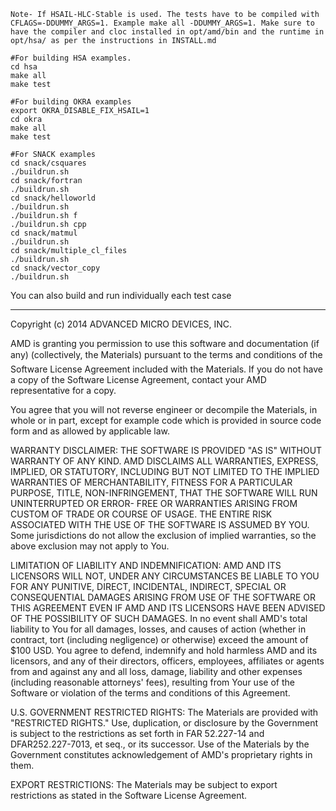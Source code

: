 ```
Note- If HSAIL-HLC-Stable is used. The tests have to be compiled with CFLAGS=-DDUMMY_ARGS=1. Example make all -DDUMMY_ARGS=1. Make sure to have the compiler and cloc installed in opt/amd/bin and the runtime in opt/hsa/ as per the instructions in INSTALL.md

#For building HSA examples. 
cd hsa 
make all
make test

#For building OKRA examples
export OKRA_DISABLE_FIX_HSAIL=1
cd okra
make all
make test

#For SNACK examples
cd snack/csquares
./buildrun.sh
cd snack/fortran
./buildrun.sh
cd snack/helloworld
./buildrun.sh
./buildrun.sh f
./buildrun.sh cpp
cd snack/matmul
./buildrun.sh
cd snack/multiple_cl_files
./buildrun.sh
cd snack/vector_copy
./buildrun.sh
```
You can also build and run individually each test case

----------

Copyright (c) 2014 ADVANCED MICRO DEVICES, INC.  

AMD is granting you permission to use this software and documentation (if any) (collectively, the 
Materials) pursuant to the terms and conditions of the Software License Agreement included with the 
Materials.  If you do not have a copy of the Software License Agreement, contact your AMD 
representative for a copy.

You agree that you will not reverse engineer or decompile the Materials, in whole or in part, except for 
example code which is provided in source code form and as allowed by applicable law.

WARRANTY DISCLAIMER: THE SOFTWARE IS PROVIDED "AS IS" WITHOUT WARRANTY OF ANY 
KIND.  AMD DISCLAIMS ALL WARRANTIES, EXPRESS, IMPLIED, OR STATUTORY, INCLUDING BUT NOT 
LIMITED TO THE IMPLIED WARRANTIES OF MERCHANTABILITY, FITNESS FOR A PARTICULAR 
PURPOSE, TITLE, NON-INFRINGEMENT, THAT THE SOFTWARE WILL RUN UNINTERRUPTED OR ERROR-
FREE OR WARRANTIES ARISING FROM CUSTOM OF TRADE OR COURSE OF USAGE.  THE ENTIRE RISK 
ASSOCIATED WITH THE USE OF THE SOFTWARE IS ASSUMED BY YOU.  Some jurisdictions do not 
allow the exclusion of implied warranties, so the above exclusion may not apply to You. 

LIMITATION OF LIABILITY AND INDEMNIFICATION:  AMD AND ITS LICENSORS WILL NOT, 
UNDER ANY CIRCUMSTANCES BE LIABLE TO YOU FOR ANY PUNITIVE, DIRECT, INCIDENTAL, 
INDIRECT, SPECIAL OR CONSEQUENTIAL DAMAGES ARISING FROM USE OF THE SOFTWARE OR THIS 
AGREEMENT EVEN IF AMD AND ITS LICENSORS HAVE BEEN ADVISED OF THE POSSIBILITY OF SUCH 
DAMAGES.  In no event shall AMD's total liability to You for all damages, losses, and 
causes of action (whether in contract, tort (including negligence) or otherwise) 
exceed the amount of $100 USD.  You agree to defend, indemnify and hold harmless 
AMD and its licensors, and any of their directors, officers, employees, affiliates or 
agents from and against any and all loss, damage, liability and other expenses 
(including reasonable attorneys' fees), resulting from Your use of the Software or 
violation of the terms and conditions of this Agreement.  

U.S. GOVERNMENT RESTRICTED RIGHTS: The Materials are provided with "RESTRICTED RIGHTS." 
Use, duplication, or disclosure by the Government is subject to the restrictions as set 
forth in FAR 52.227-14 and DFAR252.227-7013, et seq., or its successor.  Use of the 
Materials by the Government constitutes acknowledgement of AMD's proprietary rights in them.

EXPORT RESTRICTIONS: The Materials may be subject to export restrictions as stated in the 
Software License Agreement.

```
